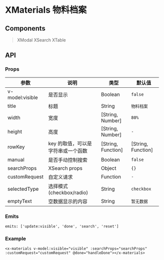 # XMaterials 物料档案

## Components

> XModal
> XSearch
> XTable

## API

### Props

| 参数 | 说明 | 类型 | 默认值 |
| --- | --- | --- | --- |
| v-model:visible | 是否显示 | Boolean | `false` |
| title | 标题 | String | `物料档案` |
| width | 宽度 | [String, Number] | `80%` |
| height | 高度 | [String, Number] | `-` |
| rowKey | key 的取值，可以是字符串或一个函数 | [String, Function] | [String, Function] | `supplierMaterialId` |
| manual | 是否手动控制搜索 | Boolean | `false` |
| searchProps | XSearch props | Object | `{}` |
| customRequest | 自定义请求 | Function | `-` |
| selectedType | 选择模式(checkbox/radio) | String | `checkbox` |
| emptyText | 空数据显示的内容 | String | `暂无数据` |

### Emits

```vue
emits: ['update:visible', 'done', 'search', 'reset']
```

### Example

```vue
<x-materials v-model:visible="visible" :searchProps="searchProps" :customRequest="customRequest" @done="handleDone"></x-materials>
```
